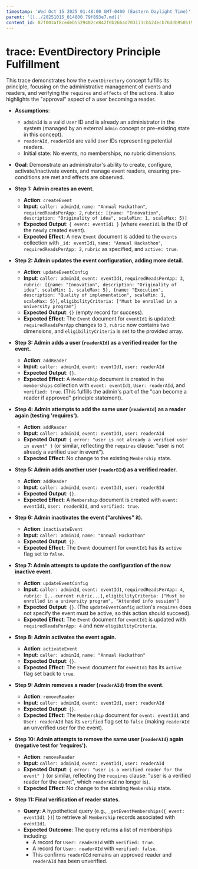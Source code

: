 ```yaml
---
timestamp: 'Wed Oct 15 2025 01:48:00 GMT-0400 (Eastern Daylight Time)'
parent: '[[../20251015_014800.79f893e7.md]]'
content_id: 87f003af8cedeb5529402ce842f0b266ad703173cb524ecb76ddb950519beb1e
---
```


# trace: EventDirectory Principle Fulfillment

This trace demonstrates how the `EventDirectory` concept fulfills its principle, focusing on the administrative management of events and readers, and verifying the `requires` and `effects` of the actions. It also highlights the "approval" aspect of a user becoming a reader.

* **Assumptions**:
  * `adminId` is a valid `User` ID and is already an administrator in the system (managed by an external `Admin` concept or pre-existing state in this concept).
  * `readerAId`, `readerBId` are valid `User` IDs representing potential readers.
  * Initial state: No events, no memberships, no rubric dimensions.

* **Goal**: Demonstrate an administrator's ability to create, configure, activate/inactivate events, and manage event readers, ensuring pre-conditions are met and effects are observed.

* **Step 1: Admin creates an event.**
  * **Action**: `createEvent`
  * **Input**: `caller: adminId`, `name: "Annual Hackathon"`, `requiredReadsPerApp: 2`, `rubric: [{name: "Innovation", description: "Originality of idea", scaleMin: 1, scaleMax: 5}]`
  * **Expected Output**: `{ event: eventId1 }` (where `eventId1` is the ID of the newly created event).
  * **Expected Effect**: A new `Event` document is added to the `events` collection with `_id: eventId1`, `name: "Annual Hackathon"`, `requiredReadsPerApp: 2`, `rubric` as specified, and `active: true`.

* **Step 2: Admin updates the event configuration, adding more detail.**
  * **Action**: `updateEventConfig`
  * **Input**: `caller: adminId`, `event: eventId1`, `requiredReadsPerApp: 3`, `rubric: [{name: "Innovation", description: "Originality of idea", scaleMin: 1, scaleMax: 5}, {name: "Execution", description: "Quality of implementation", scaleMin: 1, scaleMax: 5}]`, `eligibilityCriteria: ["Must be enrolled in a university program"]`
  * **Expected Output**: `{}` (empty record for success).
  * **Expected Effect**: The `Event` document for `eventId1` is updated: `requiredReadsPerApp` changes to `3`, `rubric` now contains two dimensions, and `eligibilityCriteria` is set to the provided array.

* **Step 3: Admin adds a user (`readerAId`) as a verified reader for the event.**
  * **Action**: `addReader`
  * **Input**: `caller: adminId`, `event: eventId1`, `user: readerAId`
  * **Expected Output**: `{}`.
  * **Expected Effect**: A `Membership` document is created in the `memberships` collection with `event: eventId1`, `User: readerAId`, and `verified: true`. (This fulfills the admin's part of the "can become a reader if approved" principle statement).

* **Step 4: Admin attempts to add the same user (`readerAId`) as a reader again (testing 'requires').**
  * **Action**: `addReader`
  * **Input**: `caller: adminId`, `event: eventId1`, `user: readerAId`
  * **Expected Output**: `{ error: "user is not already a verified user in event" }` (or similar, reflecting the `requires` clause: "user is not already a verified user in event").
  * **Expected Effect**: No change to the existing `Membership` state.

* **Step 5: Admin adds another user (`readerBId`) as a verified reader.**
  * **Action**: `addReader`
  * **Input**: `caller: adminId`, `event: eventId1`, `user: readerBId`
  * **Expected Output**: `{}`.
  * **Expected Effect**: A `Membership` document is created with `event: eventId1`, `User: readerBId`, and `verified: true`.

* **Step 6: Admin inactivates the event ("archives" it).**
  * **Action**: `inactivateEvent`
  * **Input**: `caller: adminId`, `name: "Annual Hackathon"`
  * **Expected Output**: `{}`.
  * **Expected Effect**: The `Event` document for `eventId1` has its `active` flag set to `false`.

* **Step 7: Admin attempts to update the configuration of the now inactive event.**
  * **Action**: `updateEventConfig`
  * **Input**: `caller: adminId`, `event: eventId1`, `requiredReadsPerApp: 4`, `rubric: [...current rubric...]`, `eligibilityCriteria: ["Must be enrolled in a university program", "Attended info session"]`
  * **Expected Output**: `{}`. (The `updateEventConfig` action's `requires` does not specify the event must be active, so this action should succeed).
  * **Expected Effect**: The `Event` document for `eventId1` is updated with `requiredReadsPerApp: 4` and new `eligibilityCriteria`.

* **Step 8: Admin activates the event again.**
  * **Action**: `activateEvent`
  * **Input**: `caller: adminId`, `name: "Annual Hackathon"`
  * **Expected Output**: `{}`.
  * **Expected Effect**: The `Event` document for `eventId1` has its `active` flag set back to `true`.

* **Step 9: Admin removes a reader (`readerAId`) from the event.**
  * **Action**: `removeReader`
  * **Input**: `caller: adminId`, `event: eventId1`, `user: readerAId`
  * **Expected Output**: `{}`.
  * **Expected Effect**: The `Membership` document for `event: eventId1` and `User: readerAId` has its `verified` flag set to `false` (making `readerAId` an unverified user for the event).

* **Step 10: Admin attempts to remove the same user (`readerAId`) again (negative test for 'requires').**
  * **Action**: `removeReader`
  * **Input**: `caller: adminId`, `event: eventId1`, `user: readerAId`
  * **Expected Output**: `{ error: "user is a verified reader for the event" }` (or similar, reflecting the `requires` clause: "user is a verified reader for the event", which `readerAId` no longer is).
  * **Expected Effect**: No change to the existing `Membership` state.

* **Step 11: Final verification of reader states.**
  * **Query**: A hypothetical query (e.g., `_getEventMemberships({ event: eventId1 })`) to retrieve all `Membership` records associated with `eventId1`.
  * **Expected Outcome**: The query returns a list of memberships including:
    * A record for `User: readerBId` with `verified: true`.
    * A record for `User: readerAId` with `verified: false`.
    * This confirms `readerBId` remains an approved reader and `readerAId` has been unverified.
